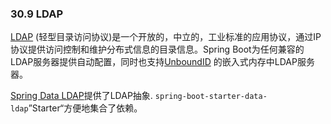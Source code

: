### 30.9 LDAP

[LDAP](https://en.wikipedia.org/wiki/Lightweight_Directory_Access_Protocol) (轻型目录访问协议)是一个开放的，中立的，工业标准的应用协议，通过IP协议提供访问控制和维护分布式信息的目录信息。Spring Boot为任何兼容的LDAP服务器提供自动配置，同时也支持[UnboundID](https://www.ldap.com/unboundid-ldap-sdk-for-java) 的嵌入式内存中LDAP服务器。

[Spring Data LDAP](https://github.com/spring-projects/spring-data-ldap)提供了LDAP抽象. `spring-boot-starter-data-ldap`”Starter“方便地集合了依赖。
